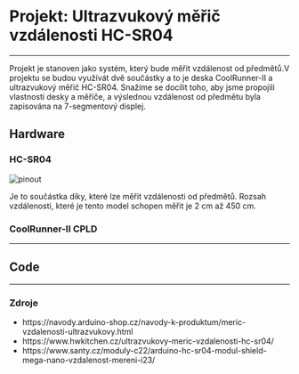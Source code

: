 <h1>Projekt: Ultrazvukový měřič vzdálenosti HC-SR04</h1>
<hr>
  <p>
    Projekt je stanoven jako systém, který bude měřit vzdálenost od předmětů.V projektu se budou využívát dvě součástky a to je deska CoolRunner-II a ultrazvukový měřič HC-SR04. Snažíme se docílit toho, aby jsme propojili vlastnosti desky a měřiče, a výslednou vzdálenost od předmětu byla zapisována na 7-segmentový displej.
  </p>
<h2>Hardware</h2>
  <h3>HC-SR04</h3>
    <img src="img/HC-SR04-PINOUT" alt="pinout" />
    <p>
      Je to součástka díky, které lze měřit vzdálenosti od předmětů. Rozsah vzdálenosti, které je tento model schopen měřit je 2 cm až 450 cm.
    </p>
  <h3>CoolRunner-II CPLD</h3>
    <p></p>
<hr>
<h2>Code</h2>
  <p></p>
<hr>
  <h3>Zdroje</h3>
<ul>
  <li>https://navody.arduino-shop.cz/navody-k-produktum/meric-vzdalenosti-ultrazvukovy.html</li>
  <li>https://www.hwkitchen.cz/ultrazvukovy-meric-vzdalenosti-hc-sr04/</li>
  <li>https://www.santy.cz/moduly-c22/arduino-hc-sr04-modul-shield-mega-nano-vzdalenost-mereni-i23/</li>
</ul>
